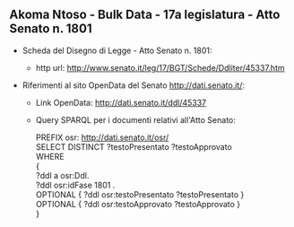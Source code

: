 ## Akoma Ntoso - Bulk Data - 17a legislatura - Atto Senato n. 1801 ##

* Scheda del Disegno di Legge - Atto Senato n. 1801:
	* http url: http://www.senato.it/leg/17/BGT/Schede/Ddliter/45337.htm

* Riferimenti al sito OpenData del Senato http://dati.senato.it/:
	* Link OpenData: http://dati.senato.it/ddl/45337
	* Query SPARQL per i documenti relativi all'Atto Senato:

        PREFIX osr: <http://dati.senato.it/osr/>  
		SELECT DISTINCT ?testoPresentato ?testoApprovato  
		WHERE  
		{  
		    ?ddl a osr:Ddl.  
		    ?ddl osr:idFase 1801 .  
		    OPTIONAL { ?ddl osr:testoPresentato ?testoPresentato }  
		    OPTIONAL { ?ddl osr:testoApprovato ?testoApprovato }  
		}
		